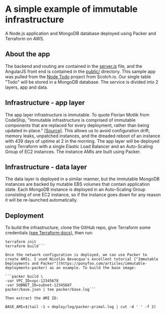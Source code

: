 # A simple example of immutable infrastructure
A Node.js application and MongoDB database deployed using Packer and Terraform on AWS.

## About the app
The backend and routing are contained in the [server.js](server.js) file, and the AngularJS front end is contained in the [public/](public/) directory. This sample app was pulled from the [Node Todo](https://github.com/scotch-io/node-todo) project from Scotch.io. Our single table "Todo" will be stored in a MongoDB database. The service is divided into 2 layers, app and data.

## Infrastructure - app layer
The app layer infrastructure is immutable. To quote Florian Motlik from CodeShip, "Immutable infrastructure is comprised of immutable components that are replaced for every deployment, rather than being updated in-place." [(Source)](https://blog.codeship.com/immutable-infrastructure/). This allows us to avoid configuration drift, memory leaks, unpatched instances, and the dreaded reboot of an instance with 439 days of uptime at 2 in the morning. The app layer will be deployed using Terraform with a single Elastic Load Balancer and an Auto-Scaling Group of EC2 instances. The instance AMIs are built using Packer.

## Infrastructure - data layer
The data layer is deployed in a similar manner, but the immutable MongoDB instances are backed by mutable EBS volumes that contain application state. Each MongoDB instance is deployed in an Auto-Scaling Group consisting of one EC2 instance, so if the instance goes down for any reason it will be re-launched automatically.

## Deployment
To build the infrastructure, clone the GitHub repo, give Terraform some credentials [(see Terraform docs)](https://www.terraform.io/docs/providers/aws/), then run:

```cd terraform
terraform init
terraform build```

Once the network configuration is deployed, we can use Packer to create AMIs. I used Nicolás Bevacqua's excellent tutorial ["Immutable Deployments and Packer"](https://ponyfoo.com/articles/immutable-deployments-packer) as an example. To build the base image:

```packer build \
-var VPC_ID=vpc-12345678
-var SUBNET_ID=subnet-12345687
packer/base.json | tee packer/base.log```

Then extract the AMI ID:

BASE_AMI=$(tail -1 < deploy/log/packer-primal.log | cut -d ' ' -f 2)


